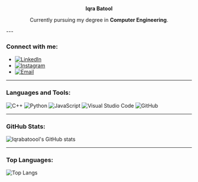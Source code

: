 <div align="center">
  
**Iqra Batool**

Currently pursuing my degree in **Computer Engineering**.
</div>
---

### Connect with me:
- [![LinkedIn](https://img.shields.io/badge/LinkedIn-0A66C2?style=for-the-badge&logo=linkedin&logoColor=white)](https://www.linkedin.com/in/iqra-batool-7435a82a6/)
- [![Instagram](https://img.shields.io/badge/Instagram-E4405F?style=for-the-badge&logo=instagram&logoColor=white)](https://www.instagram.com/iq_rabatool/)
- [![Email](https://img.shields.io/badge/Email-D14836?style=for-the-badge&logo=gmail&logoColor=white)](https://mail.google.com/mail/u/0/?tab=rm&ogbl#inbox)

---

### Languages and Tools:
![C++](https://img.shields.io/badge/C++-00599C?style=for-the-badge&logo=c%2B%2B&logoColor=white)
![Python](https://img.shields.io/badge/Python-3776AB?style=for-the-badge&logo=python&logoColor=white)
![JavaScript](https://img.shields.io/badge/JavaScript-F7DF1E?style=for-the-badge&logo=javascript&logoColor=black)
![Visual Studio Code](https://img.shields.io/badge/VS%20Code-007ACC?style=for-the-badge&logo=visual-studio-code&logoColor=white)
![GitHub](https://img.shields.io/badge/GitHub-100000?style=for-the-badge&logo=github&logoColor=white)

---

### GitHub Stats:
![Iqrabatoool's GitHub stats](https://github-readme-stats.vercel.app/api?username=Iqrabatoool&show_icons=true&theme=radical)

---

### Top Languages:
![Top Langs](https://github-readme-stats.vercel.app/api/top-langs/?username=Iqrabatoool&layout=compact&theme=radical)


<!---
Iqrabatoool/Iqrabatoool is a ✨ special ✨ repository because its `README.md` (this file) appears on your GitHub profile.
You can click the Preview link to take a look at your changes.
--->
